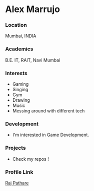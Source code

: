 # Alex Marrujo

### Location

Mumbai, INDIA

### Academics

B.E. IT, RAIT, Navi Mumbai

### Interests

- Gaming
- Singing
- Gym
- Drawing
- Music 
- Messing around with different tech

### Development

- I'm interested in Game Development.

### Projects

- Check my repos !

### Profile Link

[Raj Pathare](https://github.com/RajPathare)
